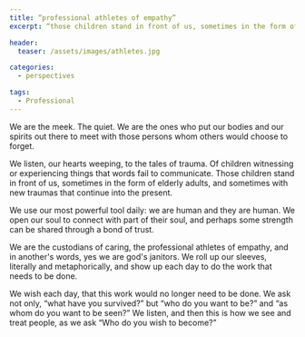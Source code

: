 ```yaml
---
title: “professional athletes of empathy”
excerpt: “those children stand in front of us, sometimes in the form of elderly adults"

header:
  teaser: /assets/images/athletes.jpg

categories:
  - perspectives

tags:
  - Professional
---
```

We are the meek. The quiet. We are the ones who put our bodies and our spirits out there to meet with those persons whom others would choose to forget.

We listen, our hearts weeping, to the tales of trauma. Of children witnessing or experiencing things that words fail to communicate. Those children stand in front of us, sometimes in the form of elderly adults, and sometimes with new traumas that continue into the present.

We use our most powerful tool daily: we are human and they are human. We open our soul to connect with part of their soul, and perhaps some strength can be shared through a bond of trust.

We are the custodians of caring, the professional athletes of empathy, and in another's words, yes we are god's janitors. We roll up our sleeves, literally and metaphorically, and show up each day to do the work that needs to be done.

We wish each day, that this work would no longer need to be done. We ask
not only, “what have you survived?” but “who do you want to be?” and “as whom do you want to be seen?” We listen, and then this is how we see and treat people, as we ask “Who do you wish to become?”
